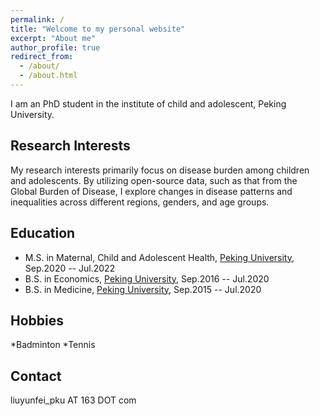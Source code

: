 ```yaml
---
permalink: /
title: "Welcome to my personal website"
excerpt: "About me"
author_profile: true
redirect_from: 
  - /about/
  - /about.html
---
```


I am an PhD student in the institute of child and adolescent, Peking University.

Research Interests
-----------
My research interests primarily focus on disease burden among children and adolescents. By utilizing open-source data, such as that from the Global Burden of Disease, I explore changes in disease patterns and inequalities across different regions, genders, and age groups.

Education
-----------
* M.S. in Maternal, Child and Adolescent Health, [Peking University](https://www.pku.edu.cn/), Sep.2020 -- Jul.2022
* B.S. in Economics, [Peking University](https://www.pku.edu.cn/), Sep.2016 -- Jul.2020
* B.S. in Medicine, [Peking University](https://www.pku.edu.cn/), Sep.2015 -- Jul.2020

Hobbies
-----------
*Badminton
*Tennis

Contact
-----------
liuyunfei_pku AT 163 DOT com